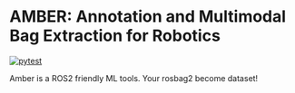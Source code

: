 # AMBER: Annotation and Multimodal Bag Extraction for Robotics

[![pytest](https://github.com/OUXT-Polaris/amber/actions/workflows/pytest.yaml/badge.svg)](https://github.com/OUXT-Polaris/amber/actions/workflows/pytest.yaml)

Amber is a ROS2 friendly ML tools.
Your rosbag2 become dataset!
